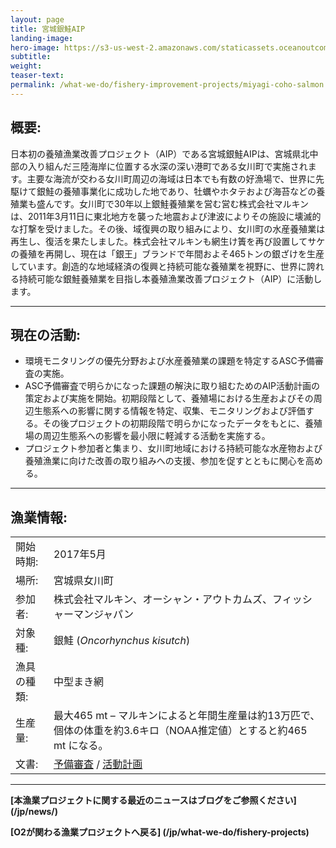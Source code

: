 ```yaml
---
layout: page 
title: 宮城銀鮭AIP
landing-image:
hero-image: https://s3-us-west-2.amazonaws.com/staticassets.oceanoutcomes.org/hero+photos/miyagi-coho-salmon-hero.jpg
subtitle:
weight: 
teaser-text:
permalink: /what-we-do/fishery-improvement-projects/miyagi-coho-salmon
---
```

<h2>概要:</h2>

日本初の養殖漁業改善プロジェクト（AIP）である宮城銀鮭AIPは、宮城県北中部の入り組んだ三陸海岸に位置する水深の深い港町である女川町で実施されます。主要な海流が交わる女川町周辺の海域は日本でも有数の好漁場で、世界に先駆けて銀鮭の養殖事業化に成功した地であり、牡蠣やホタテおよび海苔などの養殖業も盛んです。女川町で30年以上銀鮭養殖業を営む営む株式会社マルキンは、2011年3月11日に東北地方を襲った地震および津波によりその施設に壊滅的な打撃を受けました。その後、域復興の取り組みにより、女川町の水産養殖業は再生し、復活を果たしました。株式会社マルキンも網生け簀を再び設置してサケの養殖を再開し、現在は「銀王」ブランドで年間およそ465トンの銀ざけを生産しています。創造的な地域経済の復興と持続可能な養殖業を視野に、世界に誇れる持続可能な銀鮭養殖業を目指し本養殖漁業改善プロジェクト（AIP）に活動します。

---

<h2>現在の活動:</h2>

* 環境モニタリングの優先分野および水産養殖業の課題を特定するASC予備審査の実施。
* ASC予備審査で明らかになった課題の解決に取り組むためのAIP活動計画の策定および実施を開始。初期段階として、養殖場における生産およびその周辺生態系への影響に関する情報を特定、収集、モニタリングおよび評価する。その後プロジェクトの初期段階で明らかになったデータをもとに、養殖場の周辺生態系への影響を最小限に軽減する活動を実施する。
* プロジェクト参加者と集まり、女川町地域における持続可能な水産物および養殖漁業に向けた改善の取り組みへの支援、参加を促すとともに関心を高める。

---

<h2>漁業情報:</h2>

|||
| :--- | --- |
| 開始時期: | 2017年5月 |
| 場所: | 宮城県女川町 |
| 参加者: | 株式会社マルキン、オーシャン・アウトカムズ、フィッシャーマンジャパン |
| 対象種: | 銀鮭 (*Oncorhynchus kisutch*) |
| 漁具の種類: | 中型まき網 |
| 生産量: | 最大465 mt – マルキンによると年間生産量は約13万匹で、個体の体重を約3.6キロ（NOAA推定値）とすると約465 mt になる。 |
| 文書: | <a href="https://s3-us-west-2.amazonaws.com/staticassets.oceanoutcomes.org/supporting+documents/Fishery+Project+Resources/MiyagiCohoSalmonPreassessment2017.xlsx" target="_blank">予備審査</a> / <a href="https://s3-us-west-2.amazonaws.com/staticassets.oceanoutcomes.org/supporting+documents/Fishery+Project+Resources/MiyagiCohoSalmonAIPWorkplan2017.pdf" target="_blank">活動計画</a> |

---

**[本漁業プロジェクトに関する最近のニュースはブログをご参照ください] (/jp/news/)**

**[O2が関わる漁業プロジェクトへ戻る] (/jp/what-we-do/fishery-projects)** 
